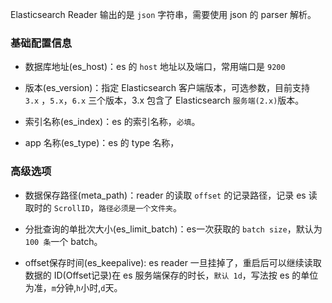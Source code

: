  Elasticsearch Reader 输出的是 `json` 字符串，需要使用 json 的 parser 解析。

### **基础配置信息**

  * 数据库地址(es_host)：es 的 `host` 地址以及端口，常用端口是 `9200`
  
  * 版本(es_version)：指定 Elasticsearch 客户端版本，可选参数，目前支持 `3.x` ，`5.x`，`6.x` 三个版本，3.x 包含了 Elasticsearch `服务端(2.x)`版本。
  
  * 索引名称(es_index)：es 的索引名称，`必填`。
  
  * app 名称(es_type)：es 的 type 名称，

### **高级选项**

  * 数据保存路径(meta_path)：reader 的读取 `offset` 的记录路径，记录 es 读取时的 `ScrollID`，`路径必须是一个文件夹`。
  
  * 分批查询的单批次大小(es_limit_batch)：es一次获取的 `batch size`，默认为 `100 条`一个 batch。
  
  * offset保存时间(es_keepalive): es reader 一旦挂掉了，重启后可以继续读取数据的 ID(Offset记录)在 es 服务端保存的时长，`默认 1d`，写法按 es 的单位为准，`m`分钟,`h`小时,`d`天。